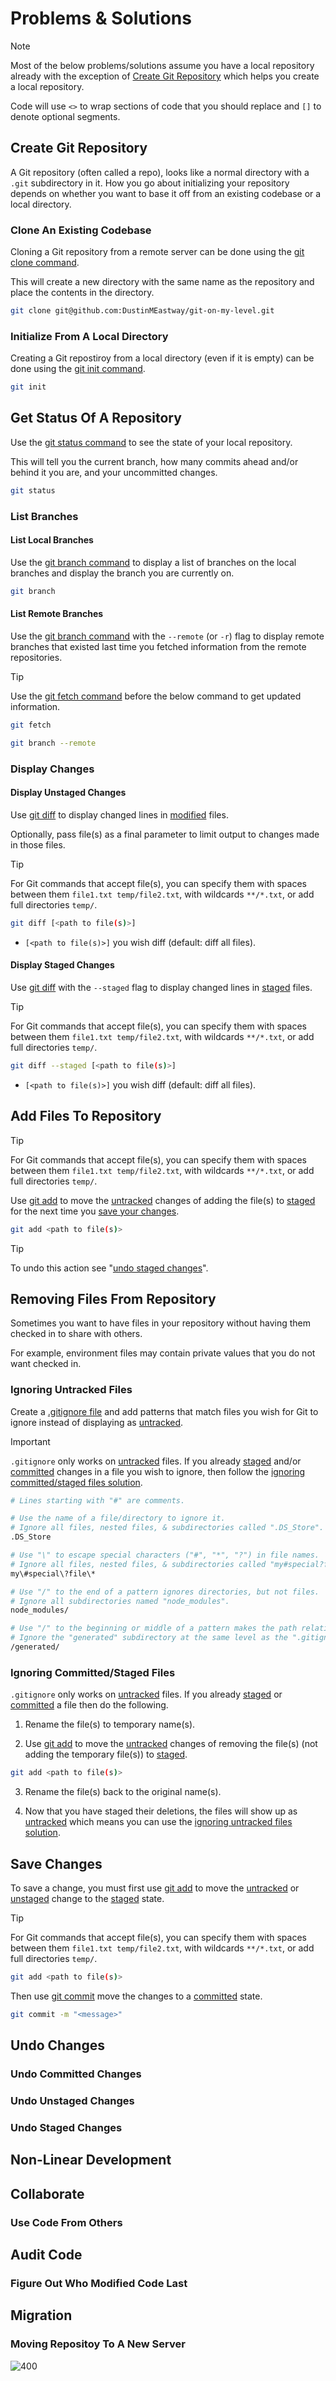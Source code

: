 # Problems & Solutions

> [!NOTE]
> Most of the below problems/solutions assume you have a local repository already with the exception of [Create Git Repository](#create-git-repository) which helps you create a local repository.
>
> Code will use `<>` to wrap sections of code that you should replace and `[]` to denote optional segments.

## Create Git Repository

A Git repository (often called a repo), looks like a normal directory with a `.git` subdirectory in it. How you go about initializing your repository depends on whether you want to base it off from an existing codebase or a local directory.

### Clone An Existing Codebase

Cloning a Git repository from a remote server can be done using the [git clone command](./commands.md#git-clone).

This will create a new directory with the same name as the repository and place the contents in the directory.

```bash
git clone git@github.com:DustinMEastway/git-on-my-level.git
```

### Initialize From A Local Directory

Creating a Git repostiroy from a local directory (even if it is empty) can be done using the [git init command](./commands.md#git-init).

```bash
git init
```

## Get Status Of A Repository

Use the [git status command](./commands.md#git-status) to see the state of your local repository.

This will tell you the current branch, how many commits ahead and/or behind it you are, and your uncommitted changes.

```bash
git status
```

### List Branches

#### List Local Branches

Use the [git branch command](./commands.md#git-branch) to display a list of branches on the local branches and display the branch you are currently on.

```bash
git branch
```

#### List Remote Branches

Use the [git branch command](./commands.md#git-branch) with the `--remote` (or `-r`) flag to display remote branches that existed last time you fetched information from the remote repositories.

> [!TIP]
> Use the [git fetch command](./commands.md#git-fetch) before the below command to get updated information.
> ```bash
> git fetch
> ```

```bash
git branch --remote
```

### Display Changes

#### Display Unstaged Changes

Use [git diff](./commands.md#git-diff) to display changed lines in [modified](./terminology.md#modified) files.

Optionally, pass file(s) as a final parameter to limit output to changes made in those files.

> [!TIP]
> For Git commands that accept file(s), you can specify them with spaces between them `file1.txt temp/file2.txt`, with wildcards `**/*.txt`, or add full directories `temp/`.

```bash
git diff [<path to file(s)>]
```
- `[<path to file(s)>]` you wish diff (default: diff all files).

#### Display Staged Changes

Use [git diff](./commands.md#git-diff) with the `--staged` flag to display changed lines in [staged](./terminology.md#staged) files.

> [!TIP]
> For Git commands that accept file(s), you can specify them with spaces between them `file1.txt temp/file2.txt`, with wildcards `**/*.txt`, or add full directories `temp/`.

```bash
git diff --staged [<path to file(s)>]
```
- `[<path to file(s)>]` you wish diff (default: diff all files).

## Add Files To Repository

> [!TIP]
> For Git commands that accept file(s), you can specify them with spaces between them `file1.txt temp/file2.txt`, with wildcards `**/*.txt`, or add full directories `temp/`.

Use [git add](./commands.md#git-add) to move the [untracked](./terminology.md#untracked) changes of adding the file(s) to [staged](./terminology.md#staged) for the next time you [save your changes](./problems-and-solutions.md#save-changes).

```bash
git add <path to file(s)>
```

> [!TIP]
> To undo this action see "[undo staged changes](problems-and-solutions.md#undo-staged-changes)".

## Removing Files From Repository

Sometimes you want to have files in your repository without having them checked in to share with others.

For example, environment files may contain private values that you do not want checked in.

### Ignoring Untracked Files

Create a [.gitignore file](https://git-scm.com/docs/gitignore) and add patterns that match files you wish for Git to ignore instead of displaying as [untracked](./terminology.md#untracked).

> [!IMPORTANT]
> `.gitignore` only works on [untracked](./terminology.md#untracked) files. If you already [staged](./terminology.md#staged-change) and/or [committed](./terminology.md#committed-change) changes in a file you wish to ignore, then follow the [ignoring committed/staged files solution](./problems-and-solutions.md#ignoring-committedstaged-files).

```bash
# Lines starting with "#" are comments.

# Use the name of a file/directory to ignore it.
# Ignore all files, nested files, & subdirectories called ".DS_Store".
.DS_Store

# Use "\" to escape special characters ("#", "*", "?") in file names.
# Ignore all files, nested files, & subdirectories called "my#special?file*".
my\#special\?file\*

# Use "/" to the end of a pattern ignores directories, but not files.
# Ignore all subdirectories named "node_modules".
node_modules/

# Use "/" to the beginning or middle of a pattern makes the path relative to the current ".gitignore" file.
# Ignore the "generated" subdirectory at the same level as the ".gitignore" file.
/generated/
```

### Ignoring Committed/Staged Files

`.gitignore` only works on [untracked](./terminology.md#untracked) files. If you already [staged](./terminology.md#staged) or [committed](./terminology.md#commit) a file then do the following.

1. Rename the file(s) to temporary name(s).

2. Use [git add](./commands.md#git-add) to move the [untracked](./terminology.md#untracked) changes of removing the file(s) (not adding the temporary file(s)) to [staged](./terminology.md#staged).

```bash
git add <path to file(s)>
```

3. Rename the file(s) back to the original name(s).

4. Now that you have staged their deletions, the files will show up as [untracked](./terminology.md#untracked) which means you can use the [ignoring untracked files solution](./problems-and-solutions.md#ignoring-untracked-files).

## Save Changes

To save a change, you must first use [git add](./commands.md#git-add) to move the [untracked](./terminology.md#untracked-change) or [unstaged](./terminology.md#unstaged-change) change to the [staged](./terminology.md#staged-change) state.

> [!TIP]
> For Git commands that accept file(s), you can specify them with spaces between them `file1.txt temp/file2.txt`, with wildcards `**/*.txt`, or add full directories `temp/`.

```bash
git add <path to file(s)>
```

Then use [git commit](./commands.md#git-commit) move the changes to a [committed](./terminology.md#committed-change) state.

```bash
git commit -m "<message>"
```

## Undo Changes

### Undo Committed Changes

### Undo Unstaged Changes

### Undo Staged Changes

## Non-Linear Development

## Collaborate

### Use Code From Others

## Audit Code

### Figure Out Who Modified Code Last

## Migration

### Moving Repositoy To A New Server

![400](https://git-scm.com/book/en/v2/images/distributed.png)
